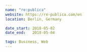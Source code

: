 ```yaml
---
name: "re:publica"
website: https://re-publica.com/en
location: Berlin, Germany

date_start: 2018-05-02
date_end:   2018-05-04

tags: Business, Web
---
```

